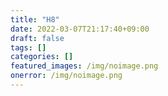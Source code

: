 ```yaml
---
title: "H8"
date: 2022-03-07T21:17:40+09:00
draft: false
tags: []
categories: []
featured_images: /img/noimage.png
onerror: /img/noimage.png
---
```


